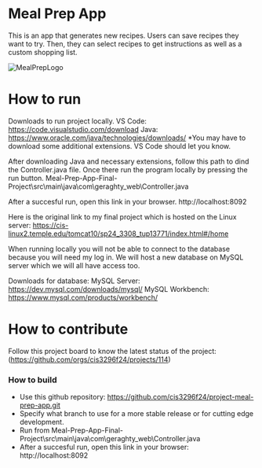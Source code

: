 # Meal Prep App
This is an app that generates new recipes.  Users can save recipes they want to try.  Then, they can select recipes to get instructions as well as a custom shopping list. 

![MealPrepLogo](https://github.com/user-attachments/assets/96a874b3-763e-42e8-b5d2-14f36909df07)
# How to run
Downloads to run project locally. 
VS Code: https://code.visualstudio.com/download
Java: https://www.oracle.com/java/technologies/downloads/
*You may have to download some additional extensions. VS Code should let you know.

After downloading Java and necessary extensions, follow this path to dind the Controller.java file.  Once there run the program locally by pressing the run button.
Meal-Prep-App-Final-Project\src\main\java\com\geraghty_web\Controller.java

After a succesful run, open this link in your browser.
http://localhost:8092


Here is the original link to my final project which is hosted on the Linux server:
https://cis-linux2.temple.edu/tomcat10/sp24_3308_tup13771/index.html#/home

When running locally you will not be able to connect to the database because you will need my log in.  We will host a new database on MySQL server which we will all have access too.

Downloads for database:
MySQL Server: https://dev.mysql.com/downloads/mysql/
MySQL Workbench: https://www.mysql.com/products/workbench/

# How to contribute
Follow this project board to know the latest status of the project: (https://github.com/orgs/cis3296f24/projects/114)  

### How to build
- Use this github repository: https://github.com/cis3296f24/project-meal-prep-app.git
- Specify what branch to use for a more stable release or for cutting edge development.  
- Run from Meal-Prep-App-Final-Project\src\main\java\com\geraghty_web\Controller.java 
- After a succesful run, open this link in your browser: http://localhost:8092
